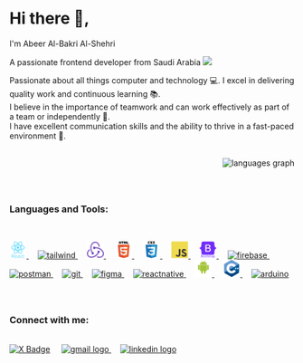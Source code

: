 <div>
  <h1>Hi there 👋,</h1>
  <p> I'm Abeer Al-Bakri Al-Shehri</p>
  <p>A passionate frontend developer from Saudi Arabia <span>
    <img src="https://upload.wikimedia.org/wikipedia/commons/thumb/0/0d/Flag_of_Saudi_Arabia.svg/1280px-Flag_of_Saudi_Arabia.svg.png" height="15" />
  </span> </p>
  <p align="left" >
    Passionate about all things computer and technology 💻. I excel in delivering quality work and continuous learning 📚.<br/> I believe in the importance of teamwork and can work effectively as part of a team or independently 🤝.<br/> I have excellent communication skills and the ability to thrive in a fast-paced environment 🚀.
  </p>
  <br/>
    <div align="right">
      <img src="https://github-readme-stats.vercel.app/api/top-langs?username=ql490&locale=en&hide_title=false&layout=compact&card_width=320&langs_count=5&theme=dracula&hide_border=false" height="150" alt="languages graph"/>
  </div>
</div>

###

<br/>
<h3 align="left">Languages and Tools:</h3>
<br/>
<p align="left"> 
   <a href="https://reactjs.org/" target="_blank" rel="noreferrer"> 
    <img src="https://raw.githubusercontent.com/devicons/devicon/master/icons/react/react-original-wordmark.svg" alt="react" height="30"/> 
  </a>
  <img width="12" />
  <a href="https://tailwindcss.com/" target="_blank" rel="noreferrer"> 
    <img src="https://www.vectorlogo.zone/logos/tailwindcss/tailwindcss-icon.svg" alt="tailwind" height="30"/> 
  </a> 
 <img width="12" />
  <a href="https://redux.js.org" target="_blank" rel="noreferrer"> 
    <img src="https://raw.githubusercontent.com/devicons/devicon/master/icons/redux/redux-original.svg" alt="redux" width="30" height="30"/> 
  </a> 
  <img width="12" />
<a href="https://www.w3.org/html/" target="_blank" rel="noreferrer">
    <img src="https://raw.githubusercontent.com/devicons/devicon/master/icons/html5/html5-original-wordmark.svg" alt="html5"  height="30"/> 
  </a>
<img width="12" />
  <a href="https://www.w3schools.com/css/" target="_blank" rel="noreferrer"> 
    <img src="https://raw.githubusercontent.com/devicons/devicon/master/icons/css3/css3-original-wordmark.svg" alt="css3"  height="30"/> 
  </a>
<img width="12" />
  <a href="https://developer.mozilla.org/en-US/docs/Web/JavaScript" target="_blank" rel="noreferrer"> 
    <img src="https://raw.githubusercontent.com/devicons/devicon/master/icons/javascript/javascript-original.svg" alt="javascript"  height="30"/> 
  </a>
  <img width="12" />
  <a href="https://getbootstrap.com" target="_blank" rel="noreferrer"> 
    <img src="https://raw.githubusercontent.com/devicons/devicon/master/icons/bootstrap/bootstrap-plain-wordmark.svg" alt="bootstrap" height="30"/> 
  </a> 
  <img width="12" />
<a href="https://firebase.google.com/" target="_blank" rel="noreferrer"> 
    <img src="https://www.vectorlogo.zone/logos/firebase/firebase-icon.svg" alt="firebase"  height="30"/> 
  </a>
  <img width="12" />
   <a href="https://postman.com" target="_blank" rel="noreferrer">
    <img src="https://www.vectorlogo.zone/logos/getpostman/getpostman-icon.svg" alt="postman"  height="30"/> 
  </a>
   <img width="12" />
    <a href="https://git-scm.com/" target="_blank" rel="noreferrer"> 
    <img src="https://www.vectorlogo.zone/logos/git-scm/git-scm-icon.svg" alt="git" height="30"/> 
  </a> 
   <img width="12" />
  <a href="https://www.figma.com/" target="_blank" rel="noreferrer"> 
    <img src="https://www.vectorlogo.zone/logos/figma/figma-icon.svg" alt="figma" height="30"/> 
  </a> 
  <img width="12" />
     <a href="https://reactnative.dev/" target="_blank" rel="noreferrer"> 
    <img src="https://reactnative.dev/img/header_logo.svg" alt="reactnative" height="30"/> 
  </a>
  <img width="12" />
     <a href="https://developer.android.com" target="_blank" rel="noreferrer"> 
    <img src="https://raw.githubusercontent.com/devicons/devicon/master/icons/android/android-original-wordmark.svg" alt="android"  height="30"/>
  </a>
  <img width="12" />
  <a href="https://www.w3schools.com/cpp/" target="_blank" rel="noreferrer"> 
    <img src="https://raw.githubusercontent.com/devicons/devicon/master/icons/cplusplus/cplusplus-original.svg" alt="cplusplus"  height="30"/>
  </a> 
  <img width="12" />
  <a href="https://www.arduino.cc/" target="_blank" rel="noreferrer"> 
    <img src="https://cdn.worldvectorlogo.com/logos/arduino-1.svg" alt="arduino" height="30"/> 
  </a> 
  
</p>

###



###
<br/>

<div align="left">
  <h3 align="left">Connect with me:</h3>
  <br/>
  <a href="https://x.com/ql49_"><img src="https://img.shields.io/badge/@ql49__-000?logo=x&label=&color=000&logoColor=white&labelColor=&style=for-the-badge" height="35" alt="X Badge"></a>
  <img width="12" />
  <a href="mailto:alshehriabeermoh@gmail.com">
      <img src="https://img.shields.io/static/v1?message=Gmail&logo=gmail&label=&color=D14836&logoColor=white&labelColor=&style=for-the-badge" height="35" alt="gmail logo"/>
  </a>
  <img width="12" />
  <a href="www.linkedin.com/in/ql49">
      <img src="https://img.shields.io/static/v1?message=LinkedIn&logo=linkedin&label=&color=0077B5&logoColor=white&labelColor=&style=for-the-badge" height="35" alt="linkedin logo"  />
  </a>
</div>

###

<br clear="both">
